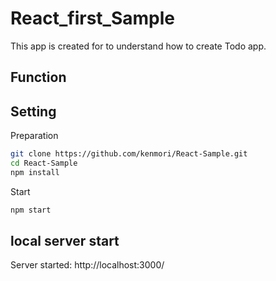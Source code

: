 # React_first_Sample
This app is created for to understand how to create Todo app.

## Function

## Setting
Preparation
```bash
git clone https://github.com/kenmori/React-Sample.git
cd React-Sample
npm install
```
Start
```bash
npm start
```

## local server start
Server started: http://localhost:3000/
